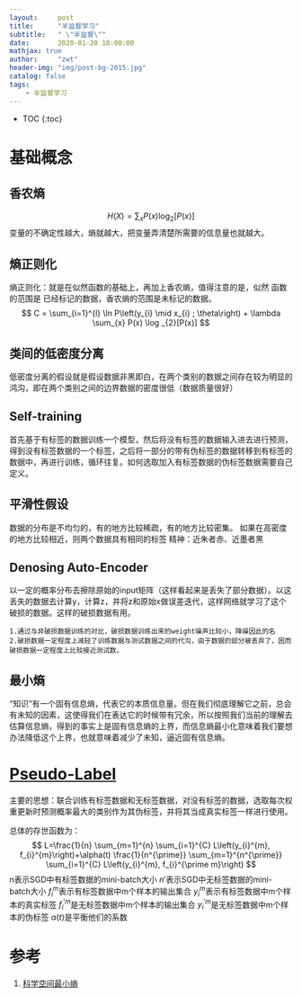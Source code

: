 ```yaml
---
layout:     post
title:      "半监督学习"
subtitle:   " \"半监督\""
date:       2020-01-20 18:00:00
mathjax: true
author:     "zwt"
header-img: "img/post-bg-2015.jpg"
catalog: false
tags:
    - 半监督学习
---
```

* TOC
{:toc}

# 基础概念

## 香农熵

$$
H(X)=\sum_{x} P(x) \log _{2}[P(x)]
$$
变量的不确定性越大，熵就越大，把变量弄清楚所需要的信息量也就越大。

## 熵正则化

熵正则化：就是在似然函数的基础上，再加上香农熵，值得注意的是，似然 函数的范围是 已经标记的数据，香农熵的范围是未标记的数据。
$$
C = \sum_{i=1}^{l} \ln P\left(y_{i} \mid x_{i} ; \theta\right) + \lambda \sum_{x} P(x) \log _{2}[P(x)]
$$

## 类间的低密度分离

低密度分离的假设就是假设数据非黑即白，在两个类别的数据之间存在较为明显的鸿沟，即在两个类别之间的边界数据的密度很低（数据质量很好）

## Self-training

首先基于有标签的数据训练一个模型，然后将没有标签的数据输入进去进行预测，得到没有标签数据的一个标签，之后将一部分的带有伪标签的数据转移到有标签的数据中，再进行训练，循环往复。如何选取加入有标签数据的伪标签数据需要自己定义。

## 平滑性假设

数据的分布是不均匀的，有的地方比较稀疏，有的地方比较密集。
如果在高密度的地方比较相近，则两个数据具有相同的标签
精神：近朱者赤、近墨者黑

## Denosing Auto-Encoder

以一定的概率分布去擦除原始的input矩阵（这样看起来是丢失了部分数据）。以这丢失的数据去计算y，计算z，并将z和原始x做误差迭代，这样网络就学习了这个破损的数据。这样的破损数据有用。
```
1.通过与非破损数据训练的对比，破损数据训练出来的weight噪声比较小，降噪因此的名
2.破损数据一定程度上减轻了训练数据与测试数据之间的代沟，由于数据的部分被丢弃了，因而破损数据一定程度上比较接近测试数。
````

## 最小熵

“知识”有一个固有信息熵，代表它的本质信息量。但在我们彻底理解它之前，总会有未知的因素，这使得我们在表达它的时候带有冗余，所以按照我们当前的理解去估算信息熵，得到的事实上是固有信息熵的上界，而信息熵最小化意味着我们要想办法降低这个上界，也就意味着减少了未知，逼近固有信息熵。

# [Pseudo-Label](https://www.yuque.com/xf015y/nszw79/ybnrc4)

主要的思想：联合训练有标签数据和无标签数据，对没有标签的数据，选取每次权重更新时预测概率最大的类别作为其伪标签，并将其当成真实标签一样进行使用。

总体的存世函数为：
$$
L=\frac{1}{n} \sum_{m=1}^{n} \sum_{i=1}^{C} L\left(y_{i}^{m}, f_{i}^{m}\right)+\alpha(t) \frac{1}{n^{\prime}} \sum_{m=1}^{n^{\prime}} \sum_{i=1}^{C} L\left(y_{i}^{m}, f_{i}^{\prime m}\right)
$$
n表示SGD中有标签数据的mini-batch大小
$n'$表示SGD中无标签数据的mini-batch大小
$f_i^m$表示有标签数据中m个样本的输出集合
$y_i^m$表示有标签数据中m个样本的真实标签
$f_i^{\prime m}$是无标签数据中m个样本的输出集合
$y_i^{\prime m}$是无标签数据中m个样本的伪标签
$\alpha (t)$是平衡他们的系数

# 参考
1. [科学空间最小熵](https://spaces.ac.cn/archives/5448)